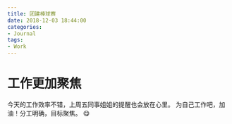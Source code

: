 ```yaml
---
title: 团建棒球赛
date: 2018-12-03 18:44:00
categories:
- Journal
tags:
- Work
---
```


# 工作更加聚焦
今天的工作效率不错，上周五同事姐姐的提醒也会放在心里。
为自己工作吧，加油！分工明确，目标聚焦。
:yum:
